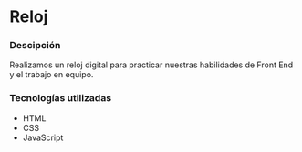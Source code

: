 # Reloj

### Descipción

Realizamos un reloj digital para practicar nuestras habilidades de Front End y el trabajo en equipo.

### Tecnologías utilizadas

- HTML
- CSS
- JavaScript
